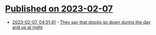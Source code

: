 # [Published on 2023-02-07](index.md)

* [2023-02-07, 04:51:41](https://news.ycombinator.com/item?id=34688915) - [They say that stocks go down during the day and up at night](https://statmodeling.stat.columbia.edu/2023/02/06/stocks-go-down-during-the-day-and-up-at-night/)
